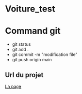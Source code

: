 # Voiture_test
# Command git
* git status
* git add .
* git commit -m "modification file"
* git push origin main

## Url du projet
[La page](https://github.com/jing607/Voiture_test)